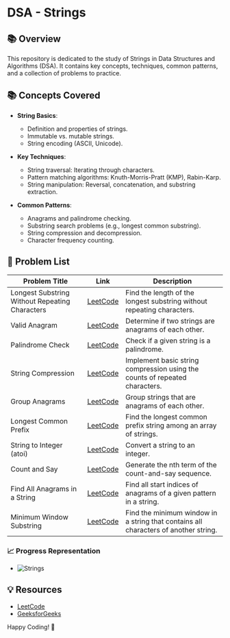 # DSA - Strings

## 📚 Overview

This repository is dedicated to the study of Strings in Data Structures and Algorithms (DSA). It contains key concepts, techniques, common patterns, and a collection of problems to practice.

## 📚 Concepts Covered

- **String Basics**: 
  - Definition and properties of strings.
  - Immutable vs. mutable strings.
  - String encoding (ASCII, Unicode).

- **Key Techniques**:
  - String traversal: Iterating through characters.
  - Pattern matching algorithms: Knuth-Morris-Pratt (KMP), Rabin-Karp.
  - String manipulation: Reversal, concatenation, and substring extraction.

- **Common Patterns**:
  - Anagrams and palindrome checking.
  - Substring search problems (e.g., longest common substring).
  - String compression and decompression.
  - Character frequency counting.

## 📝 Problem List

| Problem Title                                | Link                                                  | Description                                                          |
|----------------------------------------------|-------------------------------------------------------|----------------------------------------------------------------------|
| Longest Substring Without Repeating Characters | [LeetCode](https://leetcode.com/problems/longest-substring-without-repeating-characters/) | Find the length of the longest substring without repeating characters. |
| Valid Anagram                                 | [LeetCode](https://leetcode.com/problems/valid-anagram/) | Determine if two strings are anagrams of each other.               |
| Palindrome Check                             | [LeetCode](https://leetcode.com/problems/valid-palindrome/) | Check if a given string is a palindrome.                            |
| String Compression                           | [LeetCode](https://leetcode.com/problems/string-compression/) | Implement basic string compression using the counts of repeated characters. |
| Group Anagrams                               | [LeetCode](https://leetcode.com/problems/group-anagrams/) | Group strings that are anagrams of each other.                     |
| Longest Common Prefix                        | [LeetCode](https://leetcode.com/problems/longest-common-prefix/) | Find the longest common prefix string among an array of strings.   |
| String to Integer (atoi)                     | [LeetCode](https://leetcode.com/problems/string-to-integer-atoi/) | Convert a string to an integer.                                    |
| Count and Say                                | [LeetCode](https://leetcode.com/problems/count-and-say/) | Generate the nth term of the count-and-say sequence.              |
| Find All Anagrams in a String               | [LeetCode](https://leetcode.com/problems/find-all-anagrams-in-a-string/) | Find all start indices of anagrams of a given pattern in a string. |
| Minimum Window Substring                     | [LeetCode](https://leetcode.com/problems/minimum-window-substring/) | Find the minimum window in a string that contains all characters of another string. |

### 📈 Progress Representation

- ![Strings](https://img.shields.io/badge/Strings-60%25-orange)

## 💡 Resources

- [LeetCode](https://leetcode.com/)
- [GeeksforGeeks](https://www.geeksforgeeks.org/)

Happy Coding! 🚀
